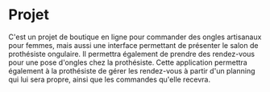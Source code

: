 # Projet 
C'est un projet de boutique en ligne pour commander des ongles artisanaux pour femmes,
mais aussi une interface permettant de présenter le salon de prothésiste ongulaire.
Il permettra également de prendre des rendez-vous pour une pose d'ongles chez la prothésiste.
Cette application permettra également à la prothésiste de gérer les rendez-vous à partir d'un planning qui lui sera propre, ainsi que les commandes qu'elle recevra.
